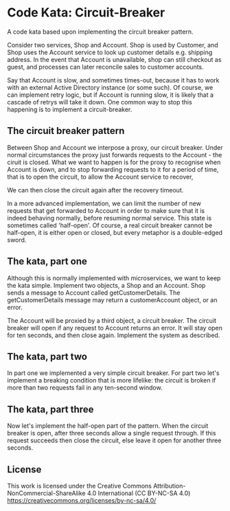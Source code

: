 # Code Kata: Circuit-Breaker

A code kata based upon implementing the circuit breaker pattern.

Consider two services, Shop and Account. Shop is used by Customer, and Shop uses the Account service to look up customer details e.g. shipping address. In the event that Account is unavailable, shop can still checkout as guest, and processes can later reconcile sales to customer accounts.

Say that Account is slow, and sometimes times-out, because it has to work with an external Active Directory instance (or some such). Of course, we can implement retry logic, but if Account is running slow, it is likely that a cascade of retrys will take it down. One common way to stop this happening is to implement a circuit-breaker.

## The circuit breaker pattern

Between Shop and Account we interpose a proxy, our circuit breaker. Under normal circumstances the proxy just forwards requests to the Account - the ciruit is closed. What we want to happen is for the proxy to recognise when Account is down, and to stop forwarding requests to it for a period of time, that is to open the circuit, to allow the Account service to recover,

We can then close the circuit again after the recovery timeout.

In a more advanced implementation, we can limit the number of new requests that get forwarded to Account in order to make sure that it is indeed behaving normally, before resuming normal service. This state is sometimes called 'half-open'. Of course, a real circuit breaker cannot be half-open, it is either open or closed, but every metaphor is a double-edged sword.

## The kata, part one

Although this is normally implemented with microservices, we want to keep the kata simple. Implement two objects, a Shop and an Account. Shop sends a message to Account called getCustomerDetails. The getCustomerDetails message may return a customerAccount object, or an error.

The Account will be proxied by a third object, a circuit breaker. The circuit breaker will open if any request to Account returns an error. It will stay open for ten seconds, and then close again. Implement the system as described.

## The kata, part two

In part one we implemented a very simple circuit breaker. For part two let's implement a breaking condition that is more lifelike: the circuit is broken if more than two requests fail in any ten-second window.

## The kata, part three

Now let's implement the half-open part of the pattern. When the circuit breaker is open, after three seconds allow a single request through. If this request succeeds then close the circuit, else leave it open for another three seconds.

## License

This work is licensed under the Creative Commons Attribution-NonCommercial-ShareAlike 4.0 International (CC BY-NC-SA 4.0) 
https://creativecommons.org/licenses/by-nc-sa/4.0/
